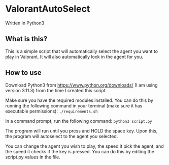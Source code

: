 # ValorantAutoSelect
Written in Python3

## What is this?
This is a simple script that will automatically select the agent you want to play in Valorant. It will also automatically lock in the agent for you.

## How to use
Download Python3 from https://www.python.org/downloads/ (I am using version 3.11.3) from the time I created this script.

Make sure you have the required modules installed. You can do this by running the following command in your terminal (make sure it has executable permissions):
```./requirements.sh```

In a command prompt, run the following command:
```python3 script.py```

The program will run until you press and HOLD the space key. Upon this, the program will autoselect to the agent you selected.

You can change the agent you wish to play, the speed it pick the agent, and the speed it checks if the key is pressed. You can do this by editing the script.py values in the file.